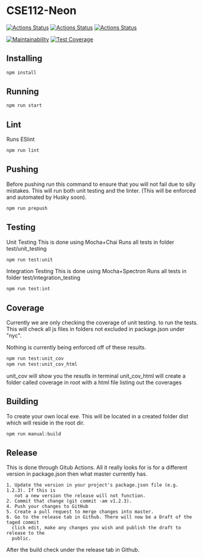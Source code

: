 # CSE112-Neon
[![Actions Status](https://github.com/cse112-sp20/CSE112-Neon/workflows/unit/badge.svg)](https://github.com/cse112-sp20/CSE112-Neon/actions) [![Actions Status](https://github.com/cse112-sp20/CSE112-Neon/workflows/integration/badge.svg)](https://github.com/cse112-sp20/CSE112-Neon/actions) [![Actions Status](https://github.com/cse112-sp20/CSE112-Neon/workflows/Build/badge.svg)](https://github.com/cse112-sp20/CSE112-Neon/actions)

[![Maintainability](https://api.codeclimate.com/v1/badges/241caa7b9153e0b64ffd/maintainability)](https://codeclimate.com/github/cse112-sp20/CSE112-Neon/maintainability) [![Test Coverage](https://api.codeclimate.com/v1/badges/241caa7b9153e0b64ffd/test_coverage)](https://codeclimate.com/github/cse112-sp20/CSE112-Neon/test_coverage)

## Installing
```bash
npm install
```

## Running 
```bash
npm run start
```

## Lint
  Runs ESlint
```bash
npm run lint
```

## Pushing
Before pushing run this command to ensure that you will not
fail due to silly mistakes. This will run both unit testing
and the linter. (This will be enforced and automated by Husky soon).
```bash
npm run prepush
```

## Testing
Unit Testing
  This is done using Mocha+Chai
  Runs all tests in folder test/unit_testing
  ```bash
  npm run test:unit
  ```

Integration Testing
  This is done using Mocha+Spectron
  Runs all tests in folder test/integration_testing
  ```bash
  npm run test:int
  ```

## Coverage
  Currently we are only checking the coverage of unit testing.
  to run the tests. This will check all js files in folders
  not excluded in package.json under "nyc". 
  
  Nothing is currently being enforced off of these results.
  
  ```bash
  npm run test:unit_cov
  npm run test:unit_cov_html
  ```
  
  unit_cov will show you the resutls in terminal
  unit_cov_html will create a folder called coverage in root with
    a html file listing out the coverages 
  
	
## Building
  To create your own local exe. This will be located
  in a created folder dist which will reside in the
  root dir.
  
  ```bash
  npm run manual:build
  ```


## Release
  This is done through Gitub Actions. All it really looks for is for a different version
  in package.json then what master currently has.
  
    1. Update the version in your project's package.json file (e.g. 1.2.3). If this is
	   not a new version the release will not function. 
    2. Commit that change (git commit -am v1.2.3).
    4. Push your changes to GitHub
    5. Create a pull request to merge changes into master.
    6. Go to the release tab in Github. There will now be a Draft of the taged commit
      click edit, make any changes you wish and publish the draft to release to the
      public.
    
  After the build check under the release tab in Github.
